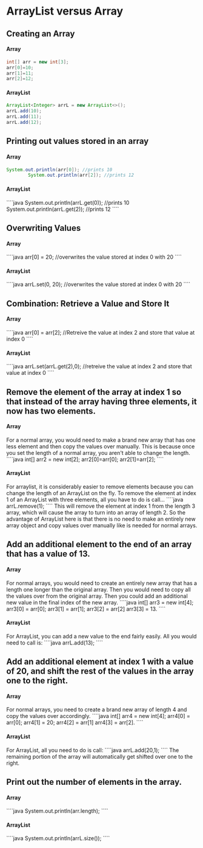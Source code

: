 <h1>ArrayList versus Array</h1>
<h2>Creating an Array</h2>
<h4>Array</h4>

```java
int[] arr = new int[3];
arr[0]=10;
arr[1]=11;
arr[2]=12;
```
<h4>ArrayList</h4>

````java
ArrayList<Integer> arrL = new ArrayList<>();
arrL.add(10);
arrL.add(11);
arrL.add(12);
````

<h2>Printing out values stored in an array</h2>
<h4>Array</h4>

````java
System.out.println(arr[0]); //prints 10
        System.out.println(arr[2]); //prints 12 
````
<h4>ArrayList</h4>
````java
System.out.println(arrL.get(0)); //prints 10
System.out.println(arrL.get(2)); //prints 12
````

<h2>Overwriting Values</h2>
<h4>Array</h4>
````java
arr[0] = 20; //overwrites the value stored at index 0 with 20 
````
<h4>ArrayList</h4>
````java
arrL.set(0, 20); //overwrites the value stored at index 0 with 20
````

<h2>Combination: Retrieve a Value and Store It</h2>
<h4>Array</h4>
````java
arr[0] = arr[2]; //Retreive the value at index 2 and store that value at index 0
````
<h4>ArrayList</h4>
````java
arrL.set(arrL.get(2),0); //retreive the value at index 2 and store that value at index 0
````

<h2>Remove the element of the array at index 1 so that instead of the array having three elements, it now has two elements.</h2>
<h4>Array</h4>
For a normal array, you would need to make a brand new array that has one less element and then copy the values over manually. This is because once you set the length of a normal array, you aren't able to change the length.
````java
int[] arr2 = new int[2];
arr2[0]=arr[0];
arr2[1]=arr[2];
````

<h4>ArrayList</h4>
For arraylist, it is considerably easier to remove elements because you can change the length of an ArrayList on the fly. To remove the element at index 1 of an ArrayList with three elements, all you have to do is call...
````java
arrL.remove(1);
````
This will remove the element at index 1 from the length 3 array, which will cause the array to turn into an array of length 2. So the advantage of ArrayList here is that there is no need to make an entirely new array object and copy values over manually like is needed for normal arrays.

<h2>Add an additional element to the end of an array that has a value of 13.</h2>
<h4>Array</h4>
For normal arrays, you would need to create an entirely new array that has a length one longer than the original array. Then you would need to copy all the values over from the original array. Then you could add an additional new value in the final index of the new array.
````java
int[] arr3 = new int[4];
arr3[0] = arr[0];
arr3[1] = arr[1];
arr3[2] = arr[2]
arr3[3] = 13.
````

<h4>ArrayList</h4>
For ArrayList, you can add a new value to the end fairly easily. All you would need to call is:
````java
arrL.add(13);
````

<h2>Add an additional element at index 1 with a value of 20, and shift the rest of the values in the array one to the right.</h2>
<h4>Array</h4>
For normal arrays, you need to create a brand new array of length 4 and copy the values over accordingly.
````java
int[] arr4 = new int[4];
arr4[0] = arr[0];
arr4[1] = 20;
arr4[2] = arr[1]
arr4[3] = arr[2].
````
<h4>ArrayList</h4>
For ArrayList, all you need to do is call:
````java
arrL.add(20,1);
````
The remaining portion of the array will automatically get shifted over one to the right.

<h2>Print out the number of elements in the array.</h2>
<h4>Array</h4>
````java
System.out.println(arr.length);
````
<h4>ArrayList</h4>
````java
System.out.println(arrL.size());
````

